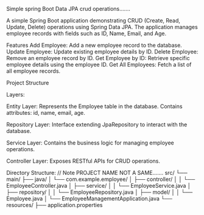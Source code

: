 

Simple spring Boot Data JPA crud operations.......

A simple Spring Boot application demonstrating CRUD (Create, Read, Update, Delete) operations using Spring Data JPA.
The application manages employee records with fields such as ID, Name, Email, and Age.

Features
Add Employee: Add a new employee record to the database.
Update Employee: Update existing employee details by ID.
Delete Employee: Remove an employee record by ID.
Get Employee by ID: Retrieve specific employee details using the employee ID.
Get All Employees: Fetch a list of all employee records.

Project Structure

Layers:


Entity Layer:
Represents the Employee table in the database.
Contains attributes: id, name, email, age.

Repository Layer:
Interface extending JpaRepository to interact with the database.

Service Layer:
Contains the business logic for managing employee operations.

Controller Layer:
Exposes RESTful APIs for CRUD operations.

Directory Structure:
// Note PROJECT NAME NOT A SAME.......
src/
└── main/
    ├── java/
    │   └── com.example.employee/
    │       ├── controller/
    │       │   └── EmployeeController.java
    │       ├── service/
    │       │   └── EmployeeService.java
    │       ├── repository/
    │       │   └── EmployeeRepository.java
    │       ├── model/
    │       │   └── Employee.java
    │       └── EmployeeManagementApplication.java
    └── resources/
        ├── application.properties
       

